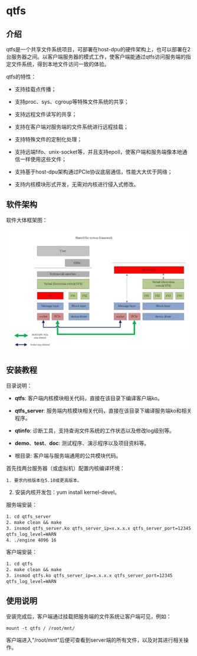 # qtfs

## 介绍

qtfs是一个共享文件系统项目，可部署在host-dpu的硬件架构上，也可以部署在2台服务器之间。以客户端服务器的模式工作，使客户端能通过qtfs访问服务端的指定文件系统，得到本地文件访问一致的体验。

qtfs的特性：

+ 支持挂载点传播；

+ 支持proc、sys、cgroup等特殊文件系统的共享；

+ 支持远程文件读写的共享；

+ 支持在客户端对服务端的文件系统进行远程挂载；

+ 支持特殊文件的定制化处理；

+ 支持远端fifo、unix-socket等，并且支持epoll，使客户端和服务端像本地通信一样使用这些文件；

+ 支持基于host-dpu架构通过PCIe协议底层通信，性能大大优于网络；

+ 支持内核模块形式开发，无需对内核进行侵入式修改。

## 软件架构

软件大体框架图：

![qtfs-arch](./figures/qtfs-arch.png)

## 安装教程

目录说明：

+ **qtfs**: 客户端内核模块相关代码，直接在该目录下编译客户端ko。

+ **qtfs_server**: 服务端内核模块相关代码，直接在该目录下编译服务端ko和相关程序。

+ **qtinfo**: 诊断工具，支持查询文件系统的工作状态以及修改log级别等。

+ **demo**、**test**、**doc**: 测试程序、演示程序以及项目资料等。

+ 根目录: 客户端与服务端通用的公共模块代码。

首先找两台服务器（或虚拟机）配置内核编译环境：

    1. 要求内核版本在5.10或更高版本。
    2. 安装内核开发包：yum install kernel-devel。

服务端安装：

    1. cd qtfs_server
    2. make clean && make
    3. insmod qtfs_server.ko qtfs_server_ip=x.x.x.x qtfs_server_port=12345 qtfs_log_level=WARN
    4. ./engine 4096 16

客户端安装：

    1. cd qtfs
    2. make clean && make
    3. insmod qtfs.ko qtfs_server_ip=x.x.x.x qtfs_server_port=12345 qtfs_log_level=WARN

## 使用说明

安装完成后，客户端通过挂载把服务端的文件系统让客户端可见，例如：

    mount -t qtfs / /root/mnt/

客户端进入"/root/mnt"后便可查看到server端的所有文件，以及对其进行相关操作。
